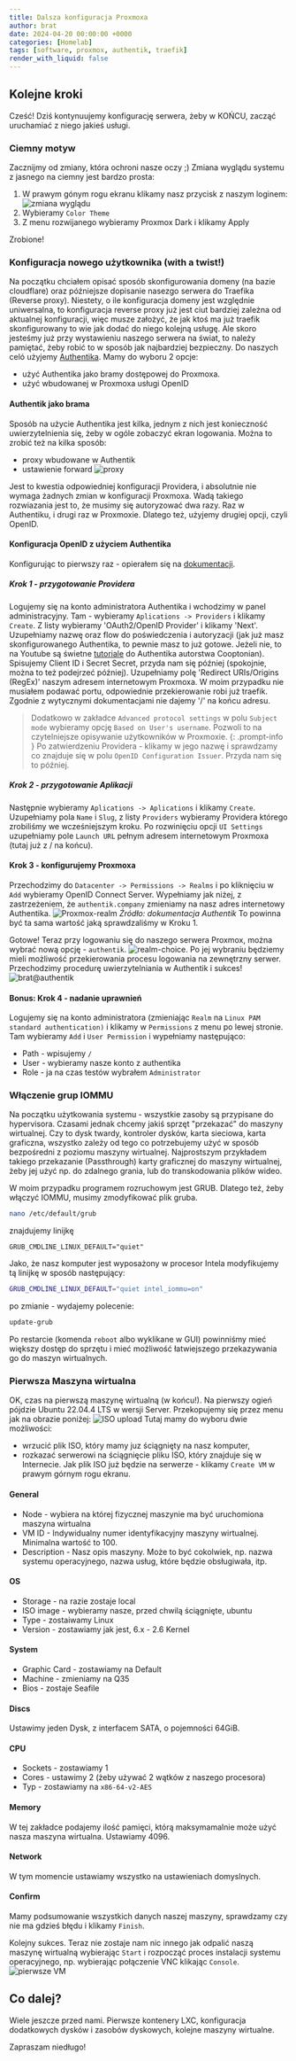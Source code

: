 ```yaml
---
title: Dalsza konfiguracja Proxmoxa
author: brat
date: 2024-04-20 00:00:00 +0000
categories: [Homelab]
tags: [software, proxmox, authentik, traefik]
render_with_liquid: false
---
```

## Kolejne kroki

Cześć!
Dziś kontynuujemy konfigurację serwera, żeby w KOŃCU, zacząć uruchamiać z niego jakieś usługi.

### Ciemny motyw
Zacznijmy od zmiany, która ochroni nasze oczy ;) Zmiana wyglądu systemu z jasnego na ciemny jest bardzo prosta:
1. W prawym gónym rogu ekranu klikamy nasz przycisk z naszym loginem:
![zmiana wyglądu](/assets/img/2024-04-20/theme.jpg)
2. Wybieramy `Color Theme`
2. Z menu rozwijanego wybieramy Proxmox Dark i klikamy Apply
   
Zrobione! 

### Konfiguracja nowego użytkownika (with a twist!)
Na początku chciałem opisać sposób skonfigurowania domeny (na bazie cloudflare) oraz późniejsze dopisanie nasezgo serwera do Traefika (Reverse proxy). Niestety, o ile konfiguracja domeny jest względnie uniwersalna, to konfiguracja reverse proxy już jest ciut bardziej zależna od aktualnej konfiguracji, więc musze założyć, że jak ktoś ma już traefik skonfigurowany to wie jak dodać do niego kolejną usługę. Ale skoro jesteśmy już przy wystawieniu naszego serwera na świat, to należy pamiętać, żeby robić to w sposób jak najbardziej bezpieczny. Do naszych celó użyjemy [Authentika](https://goauthentik.io/). Mamy do wyboru 2 opcje:
* użyć Authentika jako bramy dostępowej do Proxmoxa.
* użyć wbudowanej w Proxmoxa usługi OpenID

#### Authentik jako brama
Sposób na użycie Authentika jest kilka, jednym z nich jest konieczność uwierzytelnienia się, żeby w ogóle zobaczyć ekran logowania. Można to zrobić też na kilka sposób:
* proxy wbudowane w Authentik
* ustawienie forward 
![proxy](/assets/img/2024-04-20/provider-proxy.jpg)

Jest to kwestia odpowiedniej konfiguracji Providera, i absolutnie nie wymaga żadnych zmian w konfiguracji Proxmoxa. Wadą takiego rozwiazania jest to, że musimy się autoryzować dwa razy. Raz w Authentiku, i drugi raz w Proxmoxie. 
Dlatego też, użyjemy drugiej opcji, czyli OpenID.

#### Konfiguracja OpenID z użyciem Authentika
Konfigurując to pierwszy raz - opierałem się na [dokumentacji](https://docs.goauthentik.io/integrations/services/proxmox-ve/).

##### Krok 1 - przygotowanie Providera
Logujemy się na konto administratora Authentika i wchodzimy w panel administracyjny.
Tam - wybieramy `Aplications -> Providers` i klikamy `Create`.
Z listy wybieramy 'OAuth2/OpenID Provider' i klikamy 'Next'.
Uzupełniamy nazwę oraz flow do poświedczenia i autoryzacji (jak już masz skonfigurowanego Authentika, to pewnie masz to już gotowe. Jeżeli nie, to na Youtube są świetne [tutoriale](https://www.youtube.com/playlist?list=PLH73rprBo7vSkDq-hAuXOoXx2es-1ExOP) do Authentika autorstwa Cooptonian). 
Spisujemy Client ID i Secret Secret, przyda nam się później (spokojnie, można to też podejrzeć później). Uzupełniamy polę 'Redirect URIs/Origins (RegEx)' naszym adresem internetowym Proxmoxa. W moim przypadku nie musiałem podawać portu, odpowiednie przekierowanie robi już traefik. Zgodnie z wytycznymi dokumentacjami nie dajemy '/' na końcu adresu.
> Dodatkowo w zakładce `Advanced protocol settings` w polu `Subject mode` wybieramy opcję `Based on User's username`. Pozwoli to na czytelniejsze opisywanie użytkowników w Proxmoxie. 
{: .prompt-info }
Po zatwierdzeniu Providera - klikamy w jego nazwę i sprawdzamy co znajduje się w polu `OpenID Configuration Issuer`. Przyda nam się to później. 

##### Krok 2 - przygotowanie Aplikacji
Następnie wybieramy `Aplications -> Aplications` i klikamy `Create`.
Uzupełniamy pola `Name` i `Slug`, z listy `Providers` wybieramy Providera którego zrobiliśmy we wcześniejszym kroku. Po rozwinięciu opcji `UI Settings` uzupełniamy pole `Launch URL` pełnym adresem internetowym Proxmoxa (tutaj już z / na końcu).

#### Krok 3 - konfigurujemy Proxmoxa
Przechodzimy do `Datacenter -> Permissions -> Realms` i po kliknięciu w `Add` wybieramy OpenID Connect Server.
Wypełniamy jak niżej, z zastrzeżeniem, że `authentik.company` zmieniamy na nasz adres internetowy Authentika.
![Proxmox-realm](https://docs.goauthentik.io/assets/images/proxmox-source-7a3928943e502407ff132fb872f9be48.png)
_Źródło: dokumentacja Authentik_
To powinna być ta sama wartość jaką sprawdzaliśmy w Kroku 1.

Gotowe! Teraz przy logowaniu się do naszego serwera Proxmox, można wybrać nową opcję - `authentik`.
![realm-choice](/assets/img/2024-04-20/realm-choice.jpg).
Po jej wybraniu będziemy mieli możliwość przekierowania procesu logowania na zewnętrzny serwer.
Przechodzimy procedurę uwierzytelniania w Authentik i sukces!
![brat@authentik](/assets/img/2024-04-20/brat-auth.jpg)

#### Bonus: Krok 4 - nadanie uprawnień
Logujemy się na konto administratora (zmieniając `Realm` na `Linux PAM standard authentication)` i klikamy w `Permissions` z menu po lewej stronie. Tam wybieramy `Add` i `User Permission` i wypełniamy następująco:
* Path - wpisujemy `/`
* User - wybieramy nasze konto z authentika
* Role - ja na czas testów wybrałem `Administrator`


### Włączenie grup IOMMU
Na początku użytkowania systemu - wszystkie zasoby są przypisane do hypervisora. Czasami jednak chcemy jakiś sprzęt "przekazać" do maszyny wirtualnej. Czy to dysk twardy, kontroler dysków, karta sieciowa, karta graficzna, wszystko zależy od tego co potrzebujemy użyć w sposób bezpośredni z poziomu maszyny wirtualnej.
Najprostszym przykładem takiego przekazanie (Passthrough) karty graficznej do maszyny wirtualnej, żeby jej użyć np. do zdalnego grania, lub do transkodowania plików wideo.

W moim przypadku programem rozruchowym jest GRUB. Dlatego też, żeby włączyć IOMMU, musimy zmodyfikować plik gruba.

```bash
nano /etc/default/grub
```
znajdujemy linijkę 

```
GRUB_CMDLINE_LINUX_DEFAULT="quiet"
```

Jako, że nasz komputer jest wyposażony w procesor Intela modyfikujemy tą linijkę w sposób następujący:

```bash
GRUB_CMDLINE_LINUX_DEFAULT="quiet intel_iommu=on"
```

po zmianie - wydajemy polecenie:

```bash
update-grub
```

Po restarcie (komenda `reboot` albo wyklikane w GUI) powinniśmy mieć większy dostęp do sprzętu i mieć możliwość łatwiejszego przekazywania go do maszyn wirtualnych.

### Pierwsza Maszyna wirtualna
OK, czas na pierwszą maszynę wirtualną (w końcu!). Na pierwszy ogień pójdzie Ubuntu 22.04.4 LTS w wersji Server. 
Przekopujemy się przez menu jak na obrazie poniżej:
![ISO upload](/assets/img/2024-04-20/iso-image.jpg)
Tutaj mamy do wyboru dwie możliwości:
* wrzucić plik ISO, który mamy juz ściągnięty na nasz komputer,
* rozkazać serwerowi na ściągnięcie pliku ISO, który znajduje się w Internecie. 
Jak plik ISO już będzie na serwerze - klikamy `Create VM` w prawym górnym rogu ekranu.

#### General
* Node - wybiera na której fizycznej maszynie ma być uruchomiona maszyna wirtualna
* VM ID - Indywidualny numer identyfikacyjny maszyny wirtualnej. Minimalna wartość to 100.
* Description - Nasz opis maszyny. Może to być cokolwiek, np. nazwa systemu operacyjnego, nazwa usług, które będzie obsługiwała, itp.

#### OS
* Storage - na razie zostaje local
* ISO image - wybieramy nasze, przed chwilą ściągnięte, ubuntu
* Type - zostaiwamy Linux
* Version - zostawiamy jak jest, 6.x - 2.6 Kernel

#### System
* Graphic Card - zostawiamy na Default
* Machine - zmieniamy na Q35
* Bios - zostaje Seafile
#### Discs
Ustawimy jeden Dysk, z interfacem SATA, o pojemności 64GiB.

#### CPU
* Sockets - zostawiamy 1
* Cores - ustawimy 2 (żeby używać 2 wątków z naszego procesora)
* Typ - zostawiamy na `x86-64-v2-AES`

#### Memory
W tej zakładce podajemy ilość pamięci, którą maksymamalnie może użyć nasza maszyna wirtualna. Ustawiamy 4096.

#### Network
W tym momencie ustawiamy wszystko na ustawieniach domyslnych.

#### Confirm
Mamy podsumowanie wszystkich danych naszej maszyny, sprawdzamy czy nie ma gdzieś błędu i klikamy `Finish`.

Kolejny sukces.
Teraz nie zostaje nam nic innego jak odpalić naszą maszynę wirtualną wybierając `Start` i rozpocząć proces instalacji systemu operacyjnego, np. wybierając połączenie VNC klikając `Console`. 
![pierwsze VM](/assets/img/2024-04-20/pierwsze-vm.jpg)

## Co dalej?
Wiele jeszcze przed nami. Pierwsze kontenery LXC, konfiguracja dodatkowych dysków i zasobów dyskowych, kolejne maszyny wirtualne.

Zapraszam niedługo!
